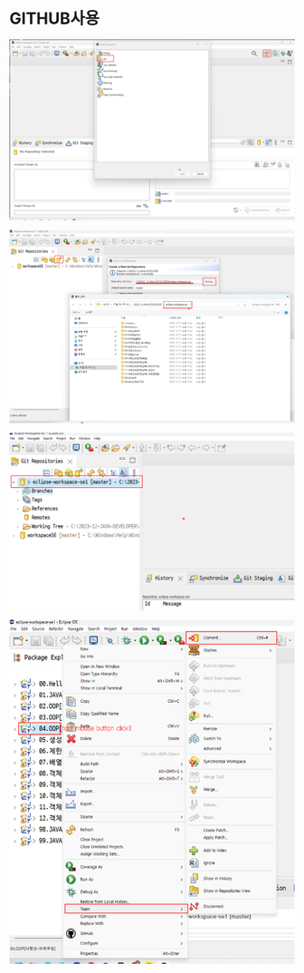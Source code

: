 # GITHUB사용


![Alt text](image-1.png)

![Alt text](image-2.png)

![Alt text](image-3.png)
   
![Alt text](image-4.png)   

